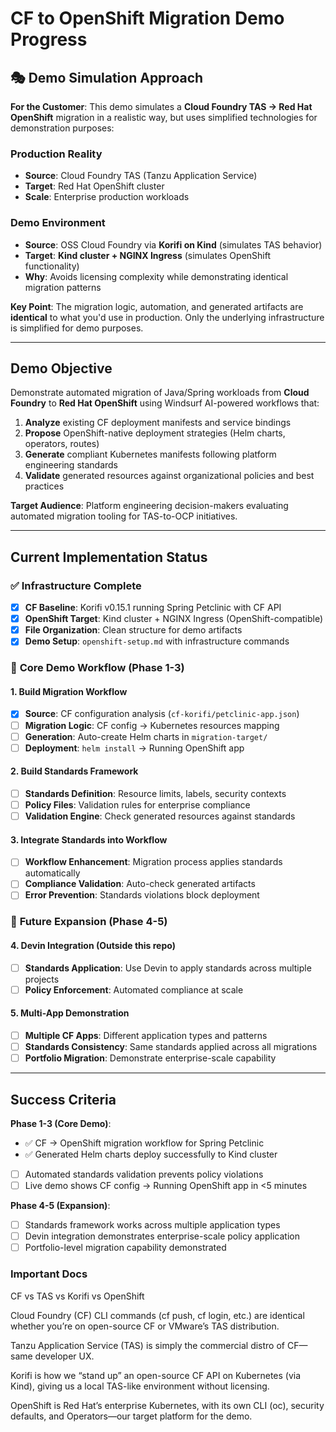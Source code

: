 # CF to OpenShift Migration Demo Progress

## 🎭 Demo Simulation Approach

**For the Customer**: This demo simulates a **Cloud Foundry TAS → Red Hat OpenShift** migration in a realistic way, but uses simplified technologies for demonstration purposes:

### **Production Reality**
- **Source**: Cloud Foundry TAS (Tanzu Application Service)
- **Target**: Red Hat OpenShift cluster
- **Scale**: Enterprise production workloads

### **Demo Environment** 
- **Source**: OSS Cloud Foundry via **Korifi on Kind** (simulates TAS behavior)
- **Target**: **Kind cluster + NGINX Ingress** (simulates OpenShift functionality)
- **Why**: Avoids licensing complexity while demonstrating identical migration patterns

**Key Point**: The migration logic, automation, and generated artifacts are **identical** to what you'd use in production. Only the underlying infrastructure is simplified for demo purposes.

---

## Demo Objective

Demonstrate automated migration of Java/Spring workloads from **Cloud Foundry** to **Red Hat OpenShift** using Windsurf AI-powered workflows that:

1. **Analyze** existing CF deployment manifests and service bindings
2. **Propose** OpenShift-native deployment strategies (Helm charts, operators, routes)
3. **Generate** compliant Kubernetes manifests following platform engineering standards
4. **Validate** generated resources against organizational policies and best practices

**Target Audience**: Platform engineering decision-makers evaluating automated migration tooling for TAS-to-OCP initiatives.

---

## Current Implementation Status

### ✅ **Infrastructure Complete**
- [x] **CF Baseline**: Korifi v0.15.1 running Spring Petclinic with CF API
- [x] **OpenShift Target**: Kind cluster + NGINX Ingress (OpenShift-compatible)
- [x] **File Organization**: Clean structure for demo artifacts
- [x] **Demo Setup**: `openshift-setup.md` with infrastructure commands

### 🎯 **Core Demo Workflow** (Phase 1-3)

#### **1. Build Migration Workflow**
- [x] **Source**: CF configuration analysis (`cf-korifi/petclinic-app.json`)
- [ ] **Migration Logic**: CF config → Kubernetes resources mapping
- [ ] **Generation**: Auto-create Helm charts in `migration-target/`
- [ ] **Deployment**: `helm install` → Running OpenShift app

#### **2. Build Standards Framework**
- [ ] **Standards Definition**: Resource limits, labels, security contexts
- [ ] **Policy Files**: Validation rules for enterprise compliance
- [ ] **Validation Engine**: Check generated resources against standards

#### **3. Integrate Standards into Workflow**
- [ ] **Workflow Enhancement**: Migration process applies standards automatically
- [ ] **Compliance Validation**: Auto-check generated artifacts
- [ ] **Error Prevention**: Standards violations block deployment

### 🚀 **Future Expansion** (Phase 4-5)

#### **4. Devin Integration** (Outside this repo)
- [ ] **Standards Application**: Use Devin to apply standards across multiple projects
- [ ] **Policy Enforcement**: Automated compliance at scale

#### **5. Multi-App Demonstration**
- [ ] **Multiple CF Apps**: Different application types and patterns
- [ ] **Standards Consistency**: Same standards applied across all migrations
- [ ] **Portfolio Migration**: Demonstrate enterprise-scale capability

---

## Success Criteria

**Phase 1-3 (Core Demo)**:
- ✅ CF → OpenShift migration workflow for Spring Petclinic
- ✅ Generated Helm charts deploy successfully to Kind cluster
- [ ] Automated standards validation prevents policy violations
- [ ] Live demo shows CF config → Running OpenShift app in <5 minutes

**Phase 4-5 (Expansion)**:
- [ ] Standards framework works across multiple application types
- [ ] Devin integration demonstrates enterprise-scale policy application
- [ ] Portfolio-level migration capability demonstrated

### Important Docs
CF vs TAS vs Korifi vs OpenShift

Cloud Foundry (CF) CLI commands (cf push, cf login, etc.) are identical whether you’re on open-source CF or VMware’s TAS distribution.

Tanzu Application Service (TAS) is simply the commercial distro of CF—same developer UX.

Korifi is how we “stand up” an open-source CF API on Kubernetes (via Kind), giving us a local TAS-like environment without licensing.

OpenShift is Red Hat’s enterprise Kubernetes, with its own CLI (oc), security defaults, and Operators—our target platform for the demo.